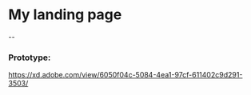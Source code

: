 # My landing page
--
### Prototype:

https://xd.adobe.com/view/6050f04c-5084-4ea1-97cf-611402c9d291-3503/

